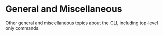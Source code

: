 # General and Miscellaneous

Other general and miscellaneous topics about the CLI, including top-level only 
commands. 